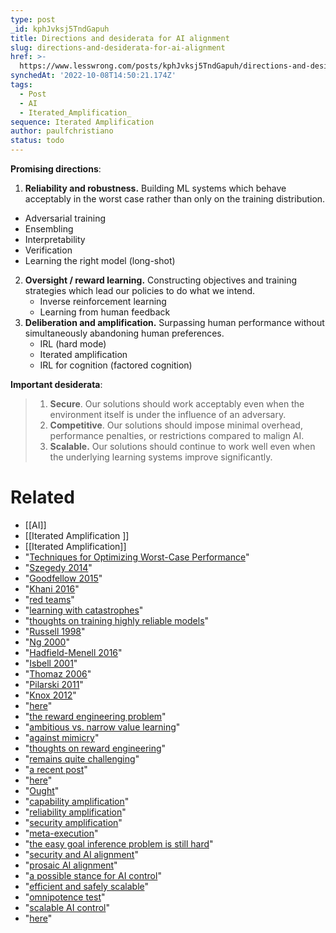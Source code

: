 ```yaml
---
type: post
_id: kphJvksj5TndGapuh
title: Directions and desiderata for AI alignment
slug: directions-and-desiderata-for-ai-alignment
href: >-
  https://www.lesswrong.com/posts/kphJvksj5TndGapuh/directions-and-desiderata-for-ai-alignment
synchedAt: '2022-10-08T14:50:21.174Z'
tags:
  - Post
  - AI
  - Iterated_Amplification_
sequence: Iterated Amplification
author: paulfchristiano
status: todo
---
```


**Promising directions**:
1.  **Reliability and robustness.** Building ML systems which behave acceptably in the worst case rather than only on the training distribution.
   - Adversarial training
   - Ensembling
   - Interpretability
   - Verification
   - Learning the right model (long-shot)
2.  **Oversight / reward learning.** Constructing objectives and training strategies which lead our policies to do what we intend.
	- Inverse reinforcement learning
	- Learning from human feedback
3.  **Deliberation and amplification.** Surpassing human performance without simultaneously abandoning human preferences.
	- IRL (hard mode)
	- Iterated amplification
	- IRL for cognition (factored cognition)


**Important desiderata**:
> 1.  **Secure**. Our solutions should work acceptably even when the environment itself is under the influence of an adversary.
> 2.  **Competitive**. Our solutions should impose minimal overhead, performance penalties, or restrictions compared to malign AI.
> 3.  **Scalable.** Our solutions should continue to work well even when the underlying learning systems improve significantly.


# Related

- [[AI]]
- [[Iterated Amplification ]]
- [[Iterated Amplification]]
- "[Techniques for Optimizing Worst-Case Performance](https://ai-alignment.com/techniques-for-optimizing-worst-case-performance-39eafec74b99)"
- "[Szegedy 2014](https://arxiv.org/pdf/1312.6199v4.pdf)"
- "[Goodfellow 2015](https://arxiv.org/pdf/1412.6572v3.pdf)"
- "[Khani 2016](https://cs.stanford.edu/~pliang/papers/unanimity-acl2016.pdf)"
- "[red teams](https://medium.com/ai-control/red-teams-b5b6de33dc76#.w2nsces19)"
- "[learning with catastrophes](https://medium.com/ai-control/learning-with-catastrophes-59387b55cc30#.a590k1j0p)"
- "[thoughts on training highly reliable models](https://medium.com/ai-control/some-thoughts-on-training-highly-reliable-models-2c78c17e266d#.pbtkz0czs)"
- "[Russell 1998](http://citeseerx.ist.psu.edu/viewdoc/download?doi=10.1.1.152.6795&rep=rep1&type=pdf)"
- "[Ng 2000](http://ai.stanford.edu/~ang/papers/icml00-irl.pdf)"
- "[Hadfield-Menell 2016](https://arxiv.org/pdf/1606.03137v3.pdf)"
- "[Isbell 2001](https://papers.nips.cc/paper/2118-cobot-a-social-reinforcement-learning-agent.pdf)"
- "[Thomaz 2006](http://robotic.media.mit.edu/wp-content/uploads/sites/14/2015/01/Thomaz-etal-AAAI-06.pdf)"
- "[Pilarski 2011](http://citeseerx.ist.psu.edu/viewdoc/download?doi=10.1.1.715.7132&rep=rep1&type=pdf)"
- "[Knox 2012](http://www.bradknox.net/wp-content/uploads/2013/06/thesis-knox.pdf)"
- "[here](https://medium.com/ai-control/thoughts-on-reward-engineering-82b193ec03f6#.6n2d4co3i)"
- "[the reward engineering problem](https://medium.com/ai-control/the-reward-engineering-problem-30285c779450#.f1ihhss6w)"
- "[ambitious vs. narrow value learning](https://medium.com/ai-control/ambitious-vs-narrow-value-learning-99bd0c59847e#.s33f26ht5)"
- "[against mimicry](https://medium.com/ai-control/against-mimicry-6002a472fc42#.chg6xlqve)"
- "[thoughts on reward engineering](https://medium.com/ai-control/thoughts-on-reward-engineering-82b193ec03f6#.iim1wpt9a)"
- "[remains quite challenging](https://medium.com/ai-control/the-easy-goal-inference-problem-is-still-hard-fad030e0a876)"
- "[a recent post](https://jsteinhardt.wordpress.com/2017/02/07/model-mis-specification-and-inverse-reinforcement-learning/)"
- "[here](https://medium.com/ai-control/policy-amplification-6a70cbee4f34#.ampcyxi9r)"
- "[Ought](https://blog.ought.com/)"
- "[capability amplification](https://medium.com/ai-control/policy-amplification-6a70cbee4f34)"
- "[reliability amplification](https://medium.com/ai-control/reliability-amplification-a96efa115687)"
- "[security amplification](https://medium.com/ai-control/security-amplification-f4931419f903)"
- "[meta-execution](https://medium.com/ai-control/meta-execution-27ba9b34d377)"
- "[the easy goal inference problem is still hard](https://medium.com/ai-control/the-easy-goal-inference-problem-is-still-hard-fad030e0a876)"
- "[security and AI alignment](https://medium.com/ai-control/security-and-ai-control-675ace05ce31)"
- "[prosaic AI alignment](https://medium.com/ai-control/prosaic-ai-control-b959644d79c2)"
- "[a possible stance for AI control](https://medium.com/ai-control/a-possible-stance-for-ai-control-research-fe9cf717fc1b)"
- "[efficient and safely scalable](https://medium.com/ai-control/efficient-and-safely-scalable-8218fa8a871f#.m7z8qccef)"
- "[omnipotence test](https://arbital.com/p/omni_test/)"
- "[scalable AI control](https://medium.com/ai-control/scalable-ai-control-7db2436feee7#.tljxalxgv)"
- "[here](https://ai-alignment.com/directions-and-desiderata-for-ai-control-b60fca0da8f4)"
